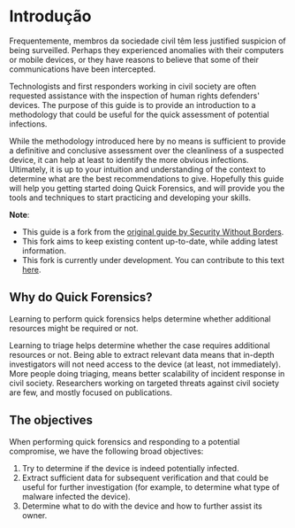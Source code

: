 # Introdução

Frequentemente, membros da sociedade civil têm less justified suspicion of being surveilled. Perhaps they experienced anomalies with their computers or mobile devices, or they have reasons to believe that some of their communications have been intercepted.

Technologists and first responders working in civil society are often requested assistance with the inspection of human rights defenders' devices. The purpose of this guide is to provide an introduction to a methodology that could be useful for the quick assessment of potential infections.

While the methodology introduced here by no means is sufficient to provide a definitive and conclusive assessment over the cleanliness of a suspected device, it can help at least to identify the more obvious infections. Ultimately, it is up to your intuition and understanding of the context to determine what are the best recommendations to give. Hopefully this guide will help you getting started doing Quick Forensics, and will provide you the tools and techniques to start practicing and developing your skills.

**Note**:

* This guide is a fork from the [original guide by Security Without Borders](https://github.com/securitywithoutborders/guide-to-quick-forensics).
* This fork aims to keep existing content up-to-date, while adding latest information.
* This fork is currently under development. You can contribute to this text [here](https://github.com/pellaeon/guide-to-quick-forensics).

## Why do Quick Forensics?

Learning to perform quick forensics helps determine whether additional resources might be required or not.

Learning to triage helps determine whether the case requires additional resources or not. Being able to extract relevant data means that in-depth investigators will not need access to the device (at least, not immediately). More people doing triaging, means better scalability of incident response in civil society. Researchers working on targeted threats against civil society are few, and mostly focused on publications.

## The objectives

When performing quick forensics and responding to a potential compromise, we have the following broad objectives:

1. Try to determine if the device is indeed potentially infected.
2. Extract sufficient data for subsequent verification and that could be useful for further investigation (for example, to determine what type of malware infected the device).
3. Determine what to do with the device and how to further assist its owner.
